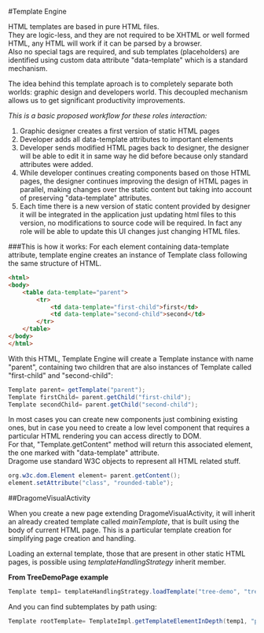 #Template Engine

HTML templates are based in pure HTML files.  
They are logic-less, and they are not required to be XHTML or well formed HTML, any HTML will work if it can be parsed by a browser.  
Also no special tags are required, and sub templates (placeholders) are identified using custom data attribute "data-template" which is a standard mechanism.  

The idea behind this template aproach is to completely separate both worlds: graphic design and developers world. This decoupled mechanism allows us to get significant productivity improvements.  

*_This is a basic proposed workflow for these roles interaction:_*

1. Graphic designer creates a first version of static HTML pages 
2. Developer adds all data-template attributes to important elements
3. Developer sends modified HTML pages back to designer, the designer will be able to edit it in same way he did before because only standard attributes were added.
4. While developer continues creating components based on those HTML pages, the designer continues improving the design of HTML pages in parallel, making changes over the static content but taking into account of preserving "data-template" attributes. 
5. Each time there is a new version of static content provided by designer it will be integrated in the application just updating html files to this version, no modifications to source code will be required. In fact any role will be able to update this UI changes just changing HTML files.


###This is how it works: 
For each element containing data-template attribute, template engine creates an instance of Template class following the same structure of HTML.
``` HTML
<html>
<body>
	<table data-template="parent">
		<tr>
			<td data-template="first-child">first</td>
			<td data-template="second-child">second</td>
		</tr>
	</table>
</body>
</html>
```
With this HTML, Template Engine will create a Template instance with name "parent", containing two children that are also instances of Template called "first-child" and "second-child":
``` Java
Template parent= getTemplate("parent");
Template firstChild= parent.getChild("first-child");
Template secondChild= parent.getChild("second-child");
```
In most cases you can create new components just combining existing ones, but in case you need to create a low level component that requires a particular HTML rendering you can access directly to DOM.  
For that, "Template.getContent" method will return this associated element, the one marked with "data-template" attribute.  
Dragome use standard W3C objects to represent all HTML related stuff.
``` Java
org.w3c.dom.Element element= parent.getContent();
element.setAttribute("class", "rounded-table");
```

##DragomeVisualActivity

When you create a new page extending DragomeVisualActivity, it will inherit an already created template called *mainTemplate*, that is built using the body of current HTML page. This is a particular template creation for simplifying page creation and handling.

Loading an external template, those that are present in other static HTML pages, is possible using *templateHandlingStrategy* inherit member.

**From TreeDemoPage example**
``` Java
Template temp1= templateHandlingStrategy.loadTemplate("tree-demo", "tree-skin");
```

And you can find subtemplates by path using:

``` Java
Template rootTemplate= TemplateImpl.getTemplateElementInDepth(temp1, "panel.tree-root");
```




		



